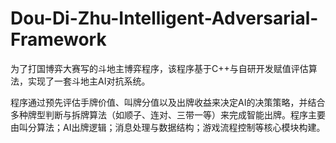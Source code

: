 # Dou-Di-Zhu-Intelligent-Adversarial-Framework
为了打国博弈大赛写的斗地主博弈程序，该程序基于C++与自研开发赋值评估算法，实现了一套斗地主AI对抗系统。

程序通过预先评估手牌价值、叫牌分值以及出牌收益来决定AI的决策策略，并结合多种牌型判断与拆牌算法（如顺子、连对、三带一等）来完成智能出牌。程序主要由叫分算法；AI出牌逻辑；消息处理与数据结构；游戏流程控制等核心模块构建。
